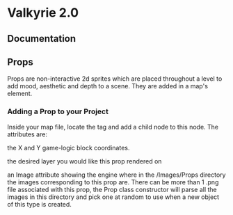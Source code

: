 # Valkyrie 2.0
## Documentation 

## Props

Props are non-interactive 2d sprites which are placed throughout a level to add
mood, aesthetic and depth to a scene. They are added in a map's <Props> element.

### Adding a Prop to your Project

Inside your map file, locate the <Props> tag and add a <Prop> child node to 
this node. The attributes are: 

the X and Y game-logic block coordinates.

the desired layer you would like this prop rendered on 

an Image attribute showing the engine where in the /Images/Props 
directory the images corresponding to this prop are. There can be more
than 1 .png file associated with this prop, the Prop class constructor
will parse all the images in this directory and pick one at random to use
when a new object of this type is created.